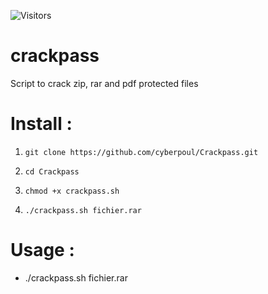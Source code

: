 ![Visitors](https://visitor-badge.laobi.icu/badge?page_id=cyberpoul.Crackpass)
# crackpass
Script to crack zip, rar and pdf protected files

# Install :

1. `git clone https://github.com/cyberpoul/Crackpass.git`

2. `cd Crackpass`
   
3. `chmod +x crackpass.sh`

4. `./crackpass.sh fichier.rar`

# Usage :
* ./crackpass.sh fichier.rar
